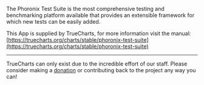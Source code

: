 The Phoronix Test Suite is the most comprehensive testing and benchmarking platform available that provides an extensible framework for which new tests can be easily added.

This App is supplied by TrueCharts, for more information visit the manual: [https://truecharts.org/charts/stable/phoronix-test-suite](https://truecharts.org/charts/stable/phoronix-test-suite)

---

TrueCharts can only exist due to the incredible effort of our staff.
Please consider making a [donation](https://truecharts.org/sponsor) or contributing back to the project any way you can!
